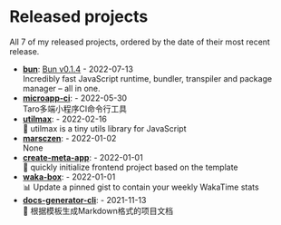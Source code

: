 # Released projects

All <!-- release_count starts -->7<!-- release_count ends --> of my released projects, ordered by the date of their most recent release.

<!-- recent_releases starts -->
* **[bun](https://github.com/oven-sh/bun)**: [Bun v0.1.4](https://github.com/oven-sh/bun/releases/tag/bun-v0.1.4) - 2022-07-13
<br>Incredibly fast JavaScript runtime, bundler, transpiler and package manager – all in one.
* **[microapp-ci](https://github.com/marsczen/microapp-ci)**: [](https://github.com/marsczen/microapp-ci/releases/tag/v0.1.6) - 2022-05-30
<br>Taro多端小程序CI命令行工具
* **[utilmax](https://github.com/marsczen/utilmax)**: [](https://github.com/marsczen/utilmax/releases/tag/v1.1.0) - 2022-02-16
<br>🐝 utilmax is a tiny utils library for JavaScript 
* **[marsczen](https://github.com/marsczen/marsczen)**: [](https://github.com/marsczen/marsczen/releases/tag/v0.0.1) - 2022-01-02
<br>None
* **[create-meta-app](https://github.com/marsczen/create-meta-app)**: [](https://github.com/marsczen/create-meta-app/releases/tag/v0.0.4) - 2022-01-01
<br>🍭 quickly initialize frontend project based on the template
* **[waka-box](https://github.com/marsczen/waka-box)**: [](https://github.com/marsczen/waka-box/releases/tag/v3.0.1) - 2022-01-01
<br>📊 Update a pinned gist to contain your weekly WakaTime stats
* **[docs-generator-cli](https://github.com/marsczen/docs-generator-cli)**: [](https://github.com/marsczen/docs-generator-cli/releases/tag/v0.1.0) - 2021-11-13
<br>🦊  根据模板生成Markdown格式的项目文档
<!-- recent_releases ends -->
